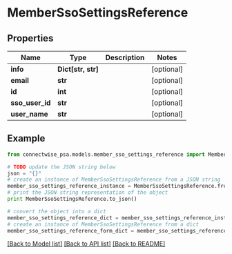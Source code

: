 # MemberSsoSettingsReference


## Properties
Name | Type | Description | Notes
------------ | ------------- | ------------- | -------------
**info** | **Dict[str, str]** |  | [optional] 
**email** | **str** |  | [optional] 
**id** | **int** |  | [optional] 
**sso_user_id** | **str** |  | [optional] 
**user_name** | **str** |  | [optional] 

## Example

```python
from connectwise_psa.models.member_sso_settings_reference import MemberSsoSettingsReference

# TODO update the JSON string below
json = "{}"
# create an instance of MemberSsoSettingsReference from a JSON string
member_sso_settings_reference_instance = MemberSsoSettingsReference.from_json(json)
# print the JSON string representation of the object
print MemberSsoSettingsReference.to_json()

# convert the object into a dict
member_sso_settings_reference_dict = member_sso_settings_reference_instance.to_dict()
# create an instance of MemberSsoSettingsReference from a dict
member_sso_settings_reference_form_dict = member_sso_settings_reference.from_dict(member_sso_settings_reference_dict)
```
[[Back to Model list]](../README.md#documentation-for-models) [[Back to API list]](../README.md#documentation-for-api-endpoints) [[Back to README]](../README.md)


